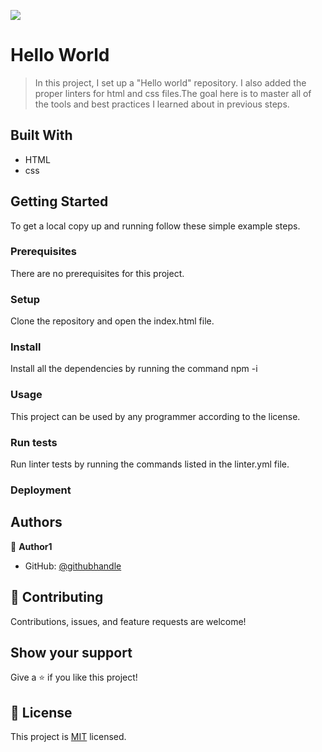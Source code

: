 ![](https://img.shields.io/badge/Microverse-blueviolet)

# Hello World 

> In this project, I set up a "Hello world" repository. I also added the proper linters for html and css files.The goal here is to master all of the tools and best practices I learned about in previous steps.


## Built With

- HTML
- css

## Getting Started


To get a local copy up and running follow these simple example steps.

### Prerequisites

There are no prerequisites for this project.

### Setup

Clone the repository and open the index.html file.

### Install

Install all the dependencies by running the command npm -i

### Usage

This project can be used by any programmer according to the license.

### Run tests

Run linter tests by running the commands listed in the linter.yml file.

### Deployment


## Authors


👤 **Author1**

- GitHub: [@githubhandle](https://github.com/abe1able)



## 🤝 Contributing

Contributions, issues, and feature requests are welcome!


## Show your support

Give a ⭐️ if you like this project!


## 📝 License

This project is [MIT](./LICENSE) licensed.
